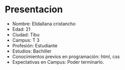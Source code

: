 # Presentacion
- Nombre: Elidallana cristancho 
- Edad: 21
- Ciudad: Tibu 
- Campus: T 3
- Profesión: Estudiante
- Estudios: Bachiller
- Conocimientos previos en programación: html, css
- Expectativas en Campus: Poder terminarlo.

